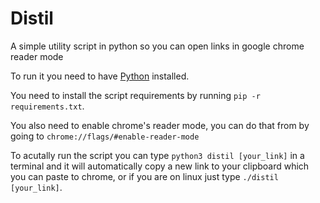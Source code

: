 # Distil

A simple utility script in python so you can open links in google chrome reader mode

To run it you need to have [Python](https://www.python.org/) installed.

You need to install the script requirements by running `pip -r requirements.txt`.

You also need to enable chrome's reader mode, you can do that from by going to `chrome://flags/#enable-reader-mode`

To acutally run the script you can type `python3 distil [your_link]` in a terminal and it will automatically copy a new link to your clipboard which you can paste to chrome, or if you are on linux just type `./distil [your_link]`.
